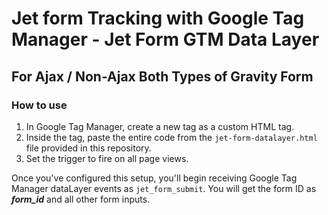 # Jet form Tracking with Google Tag Manager - Jet Form GTM Data Layer
## For Ajax / Non-Ajax Both Types of Gravity Form 

### How to use 
1. In Google Tag Manager, create a new tag as a custom HTML tag.
2. Inside the tag, paste the entire code from the `jet-form-datalayer.html` file provided in this repository. 
3. Set the trigger to fire on all page views.

Once you've configured this setup, you'll begin receiving Google Tag Manager dataLayer events as `jet_form_submit`. You will get the form ID as ***form_id*** and all other form inputs.
